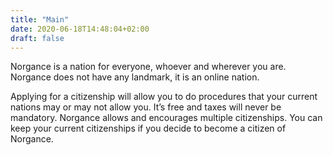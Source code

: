 ```yaml
---
title: "Main"
date: 2020-06-18T14:48:04+02:00
draft: false
---
```


Norgance is a nation for everyone, whoever and wherever you are. Norgance does not have any landmark, it is an online nation.

Applying for a citizenship will allow you to do procedures that your current nations may or may not allow you. It’s free and taxes will never be mandatory. Norgance allows and encourages multiple citizenships. You can keep your current citizenships if you decide to become a citizen of Norgance.

